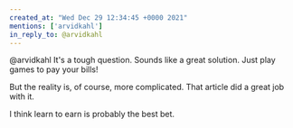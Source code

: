 ```yaml
---
created_at: "Wed Dec 29 12:34:45 +0000 2021"
mentions: ['arvidkahl']
in_reply_to: @arvidkahl
---
```


@arvidkahl It's a tough question. Sounds like a great solution. Just play games to pay your bills!

But the reality is, of course, more complicated. That article did a great job with it.

I think learn to earn is probably the best bet.